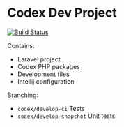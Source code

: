 # Codex Dev Project

[![Build Status](https://jenkins.radic.ninja/buildStatus/icon?job=codex%2Fdevelop&style=flat-square)](https://jenkins.radic.ninja/blue/organizations/jenkins/codex%2Fdevelop)


Contains:

- Laravel project 
- Codex PHP packages
- Development files
- Intellij configuration


Branching:

- `codex/develop-ci` Tests
- `codex/develop-snapshot` Unit tests
